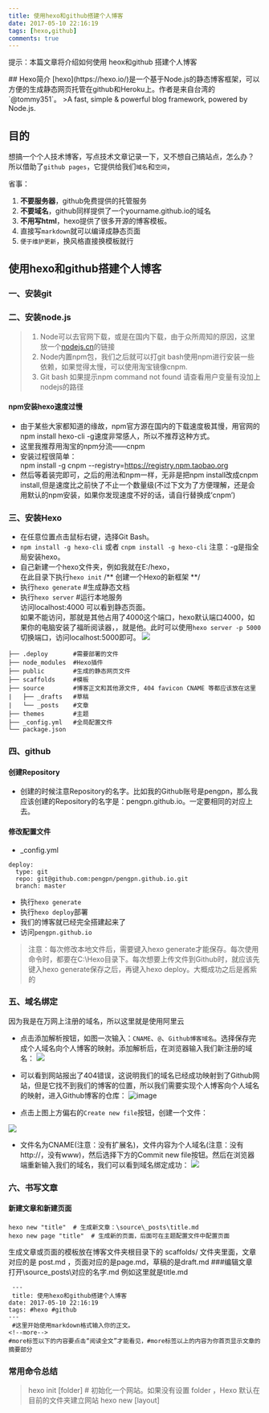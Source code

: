 ```yaml
---
title: 使用hexo和github搭建个人博客
date: 2017-05-10 22:16:19
tags: [hexo,github]
comments: true
---
```

<p id="div-border-left-blue">提示：本篇文章将介绍如何使用 heox和github 搭建个人博客</p>
## Hexo简介 
[hexo](https://hexo.io/)是一个基于Node.js的静态博客框架，可以方便的生成静态网页托管在github和Heroku上。作者是来自台湾的`@tommy351`。
>A fast, simple & powerful blog framework, powered by Node.js.

## 目的
想搞一个个人技术博客，写点技术文章记录一下，又不想自己搞站点，怎么办？
所以借助了`github pages`，它提供给我们`域名`和`空间`，

省事：
1. **不要服务器**，github免费提供的托管服务
2. **不要域名**，github同样提供了一个yourname.github.io的域名
3. **不用写html**，hexo提供了很多开源的博客模板。 
4. 直接写`markdown`就可以编译成静态页面
5. `便于维护更新`，换风格直接换模板就行

## 使用hexo和github搭建个人博客
### 一、安装git
### 二、安装node.js
> 1. Node可以去官网下载，或是在国内下载，由于众所周知的原因，这里放一个[nodejs.cn](http://nodejs.cn/)的链接
> 2. Node内置npm包，我们之后就可以打git bash使用npm进行安装一些依赖，如果觉得太慢，可以使用淘宝镜像cnpm.  
> 3. Git bash 如果提示npm command not found 请查看用户变量有没加上nodejs的路径 
<!--more--> 
#### npm安装hexo速度过慢
- 由于某些大家都知道的缘故，npm官方源在国内的下载速度极其慢，用官网的npm install hexo-cli -g速度非常感人，所以不推荐这种方式。  
- 这里我推荐用淘宝的npm分流——cnpm  
- 安装过程很简单：  
npm install -g cnpm --registry=https://registry.npm.taobao.org  
- 然后等着装完即可，之后的用法和npm一样，无非是把npm install改成cnpm install,但是速度比之前快了不止一个数量级(不过下文为了方便理解，还是会用默认的npm安装，如果你发现速度不好的话，请自行替换成’cnpm’)

### 三、安装Hexo
- 在任意位置点击鼠标右键，选择Git Bash。
- `npm install -g hexo-cli` 或者 `cnpm install -g hexo-cli`
注意：-g是指全局安装hexo。
- 自己新建一个hexo文件夹，例如我就在E:/hexo，  
在此目录下执行`hexo init` /** 创建一个Hexo的新框架 **/
- 执行`hexo generate` #生成静态文档
- 执行`hexo server` #运行本地服务  
访问localhost:4000 可以看到静态页面。  
如果不能访问，那就是其他占用了4000这个端口，hexo默认端口4000，如果你的电脑安装了福昕阅读器，，就是他。此时可以使用`hexo server -p 5000`切换端口，访问localhost:5000即可。
![](http://i2.muimg.com/588926/1fb1b71ee4564a77.png)

```
├── .deploy       #需要部署的文件
├── node_modules  #Hexo插件
├── public        #生成的静态网页文件
├── scaffolds     #模板
├── source        #博客正文和其他源文件, 404 favicon CNAME 等都应该放在这里
|   ├── _drafts   #草稿
|   └── _posts    #文章
├── themes        #主题
├── _config.yml   #全局配置文件
└── package.json
```


### 四、github
#### 创建Repository
- 创建的时候注意Repository的名字。比如我的Github账号是pengpn，那么我应该创建的Repository的名字是：pengpn.github.io。一定要相同的对应上去。
#### 修改配置文件
- _config.yml

```
deploy:
  type: git
  repo: git@github.com:pengpn/pengpn.github.io.git
  branch: master
```
- 执行`hexo generate`
- 执行`hexo deploy`部署
- 我们的博客就已经完全搭建起来了
- 访问`pengpn.github.io`

> 注意：每次修改本地文件后，需要键入hexo generate才能保存。每次使用命令时，都要在C:\Hexo目录下。每次想要上传文件到Github时，就应该先键入hexo generate保存之后，再键入hexo deploy。大概成功之后是酱紫的


### 五、域名绑定
因为我是在万网上注册的域名，所以这里就是使用阿里云  
- 点击添加解析按钮，如图一次输入：`CNAME`、`@`、`Github博客域名`。选择保存完成个人域名向个人博客的映射。添加解析后，在浏览器输入我们新注册的域名：
![](http://i2.muimg.com/588926/68274bd7aac1e095.png)
- 可以看到网站报出了404错误，这说明我们的域名已经成功映射到了Github网站，但是它找不到我们的博客的位置，所以我们需要实现个人博客向个人域名的映射，进入Github博客的仓库：
![image](http://upload-images.jianshu.io/upload_images/291600-b616fdfde172b082.png?imageMogr2/auto-orient/strip%7CimageView2/2/w/1240)


- 点击上图上方偏右的`Create new file`按钮，创建一个文件：

![](http://i4.buimg.com/588926/48d84b76ccbf211b.png)

- 文件名为CNAME(注意：没有扩展名)，文件内容为个人域名(注意：没有http://，没有www)，然后选择下方的Commit new file按钮。然后在浏览器端重新输入我们的域名，我们可以看到域名绑定成功：
![](http://i1.piimg.com/588926/64845a166756a19b.png)

### 六、书写文章
#### 新建文章和新建页面
```
hexo new "title"  # 生成新文章：\source\_posts\title.md
hexo new page "title"  # 生成新的页面，后面可在主题配置文件中配置页面
```
生成文章或页面的模板放在博客文件夹根目录下的 scaffolds/ 文件夹里面，文章对应的是 post.md ，页面对应的是page.md，草稿的是draft.md
###编辑文章  
打开\source\_posts\对应的名字.md 例如这里就是title.md
```
 ---
 title: 使用hexo和github搭建个人博客
date: 2017-05-10 22:16:19
tags: #hexo #github
---
 #这里开始使用markdown格式输入你的正文。
<!--more--> 
#more标签以下的内容要点击“阅读全文”才能看见，#more标签以上的内容为你首页显示文章的摘要部分
```

### 常用命令总结
> hexo init [folder] # 初始化一个网站。如果没有设置 folder ，Hexo 默认在目前的文件夹建立网站
hexo new [layout] <title> # 新建一篇文章。如果没有设置 layout 的话，默认使用 _config.yml 中的 default_layout 参数代替。如果标题包含空格的话，请使用引号括起来
hexo version # 查看版本
hexo clean # 清除缓存文件 (db.json) 和已生成的静态文件 (public)
hexo g # 等于hexo generate # 生成静态文件
hexo s # 等于hexo server # 本地预览
hexo d # 等于hexo deploy # 部署，可与hexo g合并为 hexo d -g

## 七、安装主题
### 热门主题
- [iissnan/hexo-theme-next](https://github.com/iissnan/hexo-theme-next)， 7859个star。
- [litten/hexo-theme-yilia](https://github.com/litten/hexo-theme-yilia)， 3398个star。
- [TryGhost/Casper](https://github.com/TryGhost/Casper)， 901个star。
- [wuchong/jacman](https://github.com/wuchong/jacman)， 767个star。
- [A-limon/pacman](https://github.com/A-limon/pacman)， 501个star。
- [daleanthony/uno](https://github.com/daleanthony/uno)， 467个star。
- [orderedlist/modernist](https://github.com/orderedlist/modernist)， 394个star。
### 主题下载
把下来的文件夹解压和更名为next，并复制到theme目录下
### 配置文件
- 在根目录下的_config.yml主要是对网站的总属性进行设置
如：网站标题，网站logo,网站插件使用等全局的属性
- 主题目录下的_config.yml主要是针对网站的布局，导航等特性设置进行设置
### 启用主题
打开站点配置文件_config.yml， 找到 theme 字段，并将其值更改为 next
```
theme: next
```
**注意:后有个空格必须要有空格哦**
然后 hexo s 即可在localshost:4000地址里预览主题效果
### 更换主题外观
next主题有三个样式
```
# Schemes
#scheme: Muse
scheme: Mist
#scheme: Pisces
```
### 更换语言
更换语言为中文，在根目录配置文件下配置language: zh-Hans
```
# Site
title: PENGPN
subtitle: 生活、技术个人博客
description: Think
author: PENGPN
language: zh-Hans
timezone:
```
### 更多设置
大部分的设定都能在NexT的官方文档 里面找到，如侧栏、头像、打赏、评论、订阅、连接、分享、数据统计等等，在此就不多讲了，照着文档走就行了，接下只是个性定制的问题。
http://theme-next.iissnan.com/getting-started.html


### 参考
- [史上最详细“截图”搭建Hexo博客并部署到Github](http://jingyan.baidu.com/article/d8072ac47aca0fec95cefd2d.html)
- [2017年最新基于hexo搭建个人免费博客——从零开始](https://segmentfault.com/a/1190000008738089)
- [hexo博客搭建时遇到的一些问题](http://chitanda.me/2015/06/11/tips-for-setup-hexo/)
- [Hexo折腾记](https://segmentfault.com/a/1190000006831597)
- [手把手教你用Hexo+Github 搭建属于自己的博客](http://blog.csdn.net/slow_wakler/article/details/57080576)
- [利用Github Pages + Hexo搭建个人博客](http://threehao.com/2016/08/22/Github%20Pages%20+%20Hexo/)
- [使用 Hexo 生成一套静态博客网页](https://ninghao.net/blog/1412)
[记录第一次搭建hexo](http://www.jianshu.com/p/017e01718d41)
- [hexo搭建的Github博客绑定域名](http://www.jianshu.com/p/cea41e5c9b2a?open_source=weibo_search)
